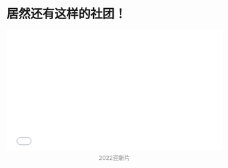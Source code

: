 # 居然还有这样的社团！

<div align="center">
  <iframe
    src="//player.bilibili.com/player.html?isOutside=true&aid=473375620&bvid=BV1RT411T7QL&cid=844060017&p=1&autoplay=0"
    allowfullscreen="true"
    style="width:100%;aspect-ratio:16/9;max-width:700px;border:none;"
  ></iframe>
  <div style="font-size: 0.95em; color: #888; margin: 0.5em 0 1.2em 0;">2022迎新片</div>
</div>
